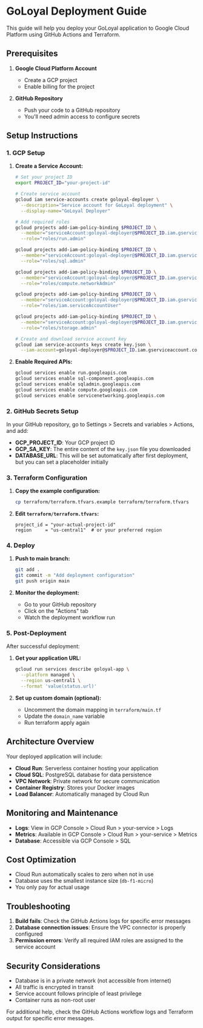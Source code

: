 # GoLoyal Deployment Guide

This guide will help you deploy your GoLoyal application to Google Cloud Platform using GitHub Actions and Terraform.

## Prerequisites

1. **Google Cloud Platform Account**
   - Create a GCP project
   - Enable billing for the project

2. **GitHub Repository**
   - Push your code to a GitHub repository
   - You'll need admin access to configure secrets

## Setup Instructions

### 1. GCP Setup

1. **Create a Service Account:**
   ```bash
   # Set your project ID
   export PROJECT_ID="your-project-id"
   
   # Create service account
   gcloud iam service-accounts create goloyal-deployer \
     --description="Service account for GoLoyal deployment" \
     --display-name="GoLoyal Deployer"
   
   # Add required roles
   gcloud projects add-iam-policy-binding $PROJECT_ID \
     --member="serviceAccount:goloyal-deployer@$PROJECT_ID.iam.gserviceaccount.com" \
     --role="roles/run.admin"
   
   gcloud projects add-iam-policy-binding $PROJECT_ID \
     --member="serviceAccount:goloyal-deployer@$PROJECT_ID.iam.gserviceaccount.com" \
     --role="roles/sql.admin"
   
   gcloud projects add-iam-policy-binding $PROJECT_ID \
     --member="serviceAccount:goloyal-deployer@$PROJECT_ID.iam.gserviceaccount.com" \
     --role="roles/compute.networkAdmin"
   
   gcloud projects add-iam-policy-binding $PROJECT_ID \
     --member="serviceAccount:goloyal-deployer@$PROJECT_ID.iam.gserviceaccount.com" \
     --role="roles/iam.serviceAccountUser"
   
   gcloud projects add-iam-policy-binding $PROJECT_ID \
     --member="serviceAccount:goloyal-deployer@$PROJECT_ID.iam.gserviceaccount.com" \
     --role="roles/storage.admin"
   
   # Create and download service account key
   gcloud iam service-accounts keys create key.json \
     --iam-account=goloyal-deployer@$PROJECT_ID.iam.gserviceaccount.com
   ```

2. **Enable Required APIs:**
   ```bash
   gcloud services enable run.googleapis.com
   gcloud services enable sql-component.googleapis.com
   gcloud services enable sqladmin.googleapis.com
   gcloud services enable compute.googleapis.com
   gcloud services enable servicenetworking.googleapis.com
   ```

### 2. GitHub Secrets Setup

In your GitHub repository, go to Settings > Secrets and variables > Actions, and add:

- **GCP_PROJECT_ID**: Your GCP project ID
- **GCP_SA_KEY**: The entire content of the `key.json` file you downloaded
- **DATABASE_URL**: This will be set automatically after first deployment, but you can set a placeholder initially

### 3. Terraform Configuration

1. **Copy the example configuration:**
   ```bash
   cp terraform/terraform.tfvars.example terraform/terraform.tfvars
   ```

2. **Edit `terraform/terraform.tfvars`:**
   ```hcl
   project_id = "your-actual-project-id"
   region     = "us-central1"  # or your preferred region
   ```

### 4. Deploy

1. **Push to main branch:**
   ```bash
   git add .
   git commit -m "Add deployment configuration"
   git push origin main
   ```

2. **Monitor the deployment:**
   - Go to your GitHub repository
   - Click on the "Actions" tab
   - Watch the deployment workflow run

### 5. Post-Deployment

After successful deployment:

1. **Get your application URL:**
   ```bash
   gcloud run services describe goloyal-app \
     --platform managed \
     --region us-central1 \
     --format 'value(status.url)'
   ```

2. **Set up custom domain (optional):**
   - Uncomment the domain mapping in `terraform/main.tf`
   - Update the `domain_name` variable
   - Run terraform apply again

## Architecture Overview

Your deployed application will include:

- **Cloud Run**: Serverless container hosting your application
- **Cloud SQL**: PostgreSQL database for data persistence
- **VPC Network**: Private network for secure communication
- **Container Registry**: Stores your Docker images
- **Load Balancer**: Automatically managed by Cloud Run

## Monitoring and Maintenance

- **Logs**: View in GCP Console > Cloud Run > your-service > Logs
- **Metrics**: Available in GCP Console > Cloud Run > your-service > Metrics
- **Database**: Accessible via GCP Console > SQL

## Cost Optimization

- Cloud Run automatically scales to zero when not in use
- Database uses the smallest instance size (`db-f1-micro`)
- You only pay for actual usage

## Troubleshooting

1. **Build fails**: Check the GitHub Actions logs for specific error messages
2. **Database connection issues**: Ensure the VPC connector is properly configured
3. **Permission errors**: Verify all required IAM roles are assigned to the service account

## Security Considerations

- Database is in a private network (not accessible from internet)
- All traffic is encrypted in transit
- Service account follows principle of least privilege
- Container runs as non-root user

For additional help, check the GitHub Actions workflow logs and Terraform output for specific error messages.